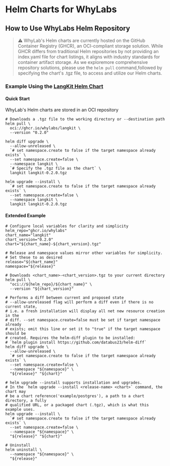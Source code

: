 # Helm Charts for WhyLabs

## How to Use WhyLabs Helm Repository

> :warning: WhyLab's Helm charts are currently hosted on the GitHub Container
> Registry (GHCR), an OCI-compliant storage solution. While GHCR differs from
> traditional Helm repositories by not providing an index.yaml file for chart
> listings, it aligns with industry standards for container artifact storage. As
> we exploremore comprehensive repository solutions, please use the `helm pull`
> command,followed by specifying the chart's .tgz file, to access and utilize
> our Helm charts.

### Example Using the [LangKit Helm Chart](./charts/langkit/)

#### Quick Start
WhyLab's Helm charts are stored in an OCI repository 
```shell
# Downloads a .tgz file to the working directory or --destination path
helm pull \
  oci://ghcr.io/whylabs/langkit \
  --version "0.2.0"

helm diff upgrade \
  --allow-unreleased \
  `# set namespace.create to false if the target namespace already exists` \
  --set namespace.create=false \
  --namespace langkit \
  `# Specify the .tgz file as the chart` \
  langkit langkit-0.2.0.tgz

helm upgrade --install \
  `# set namespace.create to false if the target namespace already exists` \
  --set namespace.create=false \
  --namespace langkit \
  langkit langkit-0.2.0.tgz
```

#### Extended Example
```shell
# Configure local variables for clarity and simplicity
helm_repo="ghcr.io/whylabs"
chart_name="langkit"
chart_version="0.2.0"
chart="${chart_name}-${chart_version}.tgz"

# Release and namespace values mirror other variables for simplicity.
# Set these to as desired
release="${chart_name}"
namespace="${release}"

# Downloads <chart_name>-<chart_version>.tgz to your current directory
helm pull \
  "oci://${helm_repo}/${chart_name}" \
  --version "${chart_version}"

# Performs a diff between current and proposed state
# --allow-unreleased flag will perform a diff even if there is no current state,
# i.e. a fresh installation will display all net new resource creation in the
# diff. --set namespace.create=false must be set if target namespace already
# exists; omit this line or set it to "true" if the target namespace should be
# created. Requires the helm-diff plugin to be installed:
# `helm plugin install https://github.com/databus23/helm-diff`
helm diff upgrade \
  --allow-unreleased \
  `# set namespace.create to false if the target namespace already exists` \
  --set namespace.create=false \
  --namespace "${namespace}" \
  "${release}" "${chart}"

# helm upgrade --install supports installation and upgrades.
# In the `helm upgrade --install <release-name> <chart>` command, the chart may
# be a chart reference('example/postgres'), a path to a chart directory, a fully
# qualified URL, or a packaged chart (.tgz), which is what this example uses.
helm upgrade --install \
  `# set namespace.create to false if the target namespace already exists` \
  --set namespace.create=false \
  --namespace "${namespace}" \
  "${release}" "${chart}"

# Uninstall
helm uninstall \
  --namespace "${namespace}" \
  "${release}"
```
